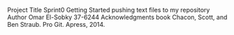 Project Title
		Sprint0
Getting Started 
		pushing text files to my repository
Author
		Omar El-Sobky 37-6244
Acknowledgments 
		book Chacon, Scott, and Ben Straub. Pro Git. Apress,
2014.